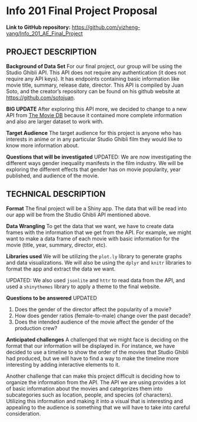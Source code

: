 # Info 201 Final Project Proposal

**Link to GitHub repository:** https://github.com/yizheng-yang/Info_201_AE_Final_Project

## PROJECT DESCRIPTION
**Background of Data Set**
For our final project, our group will be using the Studio Ghibli API. This API does not require any authentication (it does not require any API keys). It has endpoints containing basic information like movie title, summary, release date, director. This API is compiled by Juan Soto, and the creator’s repository can be found on his github website at https://github.com/sotojuan.

**BIG UPDATE**
After exploring this API more, we decided to change to a new API from [The Movie DB](https://www.themoviedb.org/) because it contained more complete information and also are larger dataset to work with.

**Target Audience**
The target audience for this project is anyone who has interests in anime or in any particular Studio Ghibli film they would like to know more information about.

**Questions that will be investigated**
UPDATED: We are now investigating the different ways gender inequality manifests in the film industry. We will be exploring the different effects that gender has on movie popularity, year published, and audience of the movie.

## TECHNICAL DESCRIPTION
**Format**
The final project will be a Shiny app. The data that will be read into our app will be from the Studio Ghibli API mentioned above.

**Data Wrangling**
To get the data that we want, we have to create data frames with the information that we get from the API. For example, we might want to make a data frame of each movie with basic information for the movie (title, year, summary, director, etc).

**Libraries used**
We will be utilizing the `plot.ly` library to generate graphs and data visualizations. We will also be using the `dplyr` and `knitr` libraries to format the app and extract the data we want.

UPDATED: We also used `jsonlite` and `httr` to read data from the API, and used a `shinythemes` library to apply a theme to the final website.

**Questions to be answered**
UPDATED
1. Does the gender of the director affect the popularity of a movie?
2. How does gender ratios (female-to-male) change over the past decade?
3. Does the intended audience of the movie affect the gender of the production crew?

**Anticipated challenges**
A challenged that we might face is deciding on the format that our information will be displayed in. For instance, we have decided to use a timeline to show the order of the movies that Studio Ghibli had produced, but we will have to find a way to make the timeline more interesting by adding interactive elements to it.

Another challenge that can make this project difficult is deciding how to organize the information from the API. The API we are using provides a lot of basic information about the movies and categorizes them into subcategories such as location, people, and species (of characters). Utilizing this information and making it into a visual that is interesting and appealing to the audience is something that we will have to take into careful consideration.
